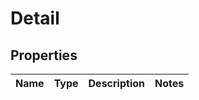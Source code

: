 
# Detail

## Properties
Name | Type | Description | Notes
------------ | ------------- | ------------- | -------------



